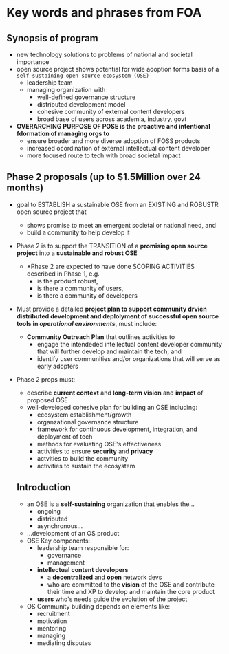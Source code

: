 # Key words and phrases from FOA



## Synopsis of program
- new technology solutions to problems of national and societal importance
- open source project shows potential for wide adoption forms basis of a `self-sustaining open-source ecosystem (OSE)`
  - leadership team
  - managing organization with 
    - well-defined governance structure
    - distributed development model 
    - cohesive community of external content developers
    - broad base of users across academia, industry, govt
- **OVERARCHING PURPOSE OF POSE is the proactive and intentional fdormation of managing orgs to**
  - ensure broader and more diverse adoption of FOSS products
  - increased ocordination of external intellectual content developer
  - more focused route to tech with broad societal impact
 
## Phase 2 proposals (up to $1.5Million over 24 months)
- goal to ESTABLISH  a sustainable OSE from an EXISTING and ROBUSTR open source project that 
  - shows promise to meet an emergent societal or national need, and
  - build a community to help develop it
- Phase 2 is to support the TRANSITION  of a **promising open source project** into a **sustainable and robust OSE**
  - *Phase 2 are expected to have done SCOPING ACTIVITIES described in Phase 1, e.g.
    - is the product robust,
    - is there a community of users,
    - is there a community of developers
- Must provide a detailed **project plan to support community drvien distributed development and deplolyment of successful open source tools in *operational environments***, must include: 
  - **Community Outreach Plan** that outlines activities to
    - engage the intendeded intellectual content developer community that will further develop and maintain the tech, and
    - identify user communities and/or organizations that will serve as early adopters
- Phase 2 props must: 
  - describe **current context** and **long-term vision** and **impact** of proposed OSE
  - well-developed cohesive plan for building an OSE including:
    - ecosystem establishment/growth
    - organzational governance structure
    - framework for continuous development, integration, and deployment of tech
    - methods for evaluating OSE's effectiveness
    - activities to ensure **security** and **privacy**
    - actvities to build the community
    - activities to sustain the ecosystem
  
  ## Introduction
  - an  OSE is a **self-sustaining** organization that enables the...
    - ongoing
    - distributed
    - asynchronous...
  - ...development  of an OS product
  - OSE Key components:
    - leadership team responsible for:
      - governance
      - management
    - **intellectual content developers**
      - a **decentralized** and **open** network devs
      - who are committed to the **vision** of the OSE and contribute their time and XP to develop and maintain the core product
    - **users** who's needs guide the evolution of the project
  - OS Community building depends on elements like: 
    - recruitment
    - motivation
    - mentoring
    - managing
    - mediating disputes